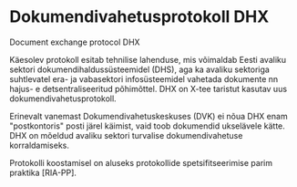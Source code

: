 # Dokumendivahetusprotokoll DHX

Document exchange protocol DHX

Käesolev protokoll esitab tehnilise lahenduse, mis võimaldab Eesti avaliku sektori dokumendihaldussüsteemidel (DHS), aga ka avaliku sektoriga suhtlevatel era- ja vabasektori infosüsteemidel vahetada dokumente nn hajus- e detsentraliseeritud põhimõttel.
DHX on X-tee taristut kasutav uus dokumendivahetusprotokoll.

Erinevalt vanemast Dokumendivahetuskeskuses (DVK) ei nõua DHX enam "postkontoris" posti järel käimist, vaid toob dokumendid ukselävele kätte.
DHX on mõeldud avaliku sektori turvalise dokumendivahetuse korraldamiseks.

Protokolli koostamisel on aluseks protokollide spetsifitseerimise parim praktika [RIA-PP].


